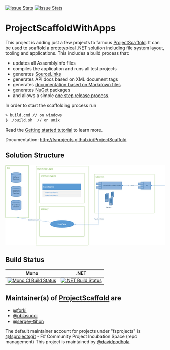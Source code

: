 [![Issue Stats](http://issuestats.com/github/NaseUkolyCZ/ProjectScaffoldWithApps/badge/issue)](http://issuestats.com/github/NaseUkolyCZ/ProjectScaffoldWithApps)
[![Issue Stats](http://issuestats.com/github/NaseUkolyCZ/ProjectScaffoldWithApps/badge/pr)](http://issuestats.com/github/NaseUkolyCZ/ProjectScaffoldWithApps)

# ProjectScaffoldWithApps

This project is adding just a few projects to famous [ProjectScaffold](http://fsprojects.github.io/ProjectScaffold). 
It can be used to scaffold a prototypical .NET solution including file system layout, tooling and applications. This includes a build process that: 

* updates all AssemblyInfo files
* compiles the application and runs all test projects
* generates [SourceLinks](https://github.com/ctaggart/SourceLink)
* generates API docs based on XML document tags
* generates [documentation based on Markdown files](http://fsprojects.github.io/ProjectScaffold/writing-docs.html)
* generates [NuGet](http://www.nuget.org) packages
* and allows a simple [one step release process](http://fsprojects.github.io/ProjectScaffold/release-process.html).

In order to start the scaffolding process run 

    > build.cmd // on windows    
    $ ./build.sh  // on unix
    
Read the [Getting started tutorial](http://fsprojects.github.io/ProjectScaffold/index.html#Getting-started) to learn more.

Documentation: http://fsprojects.github.io/ProjectScaffold

## Solution Structure
![Solution Structure](https://raw.githubusercontent.com/NaseUkolyCZ/ProjectScaffoldWithApps/master/docs/FSharp.ProjectTemplate%20Structure.png)

## Build Status

Mono | .NET
---- | ----
[![Mono CI Build Status](https://img.shields.io/travis/NaseUkolyCZ/ProjectScaffoldWithApps/master.svg)](https://travis-ci.org/NaseUkolyCZ/ProjectScaffoldWithApps) | [![.NET Build Status](https://img.shields.io/appveyor/ci/NaseUkolyCZ/ProjectScaffoldWithApps/master.svg)](https://ci.appveyor.com/project/NaseUkolyCZ/ProjectScaffoldWithApps)

## Maintainer(s) of [ProjectScaffold](http://fsprojects.github.io/ProjectScaffold) are

- [@forki](https://github.com/forki)
- [@pblasucci](https://github.com/pblasucci)
- [@sergey-tihon](https://github.com/sergey-tihon)

The default maintainer account for projects under "fsprojects" is [@fsprojectsgit](https://github.com/fsprojectsgit) - F# Community Project Incubation Space (repo management)
This project is maintained by [@davidpodhola](https://github.com/davidpodhola)

